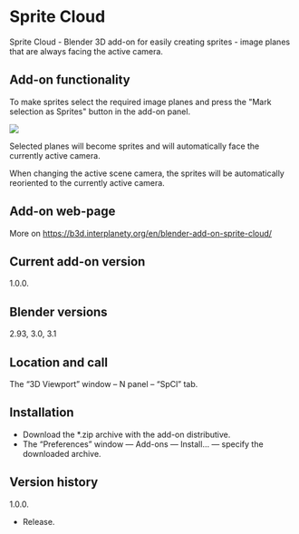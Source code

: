 # Sprite Cloud
Sprite Cloud - Blender 3D add-on for easily creating sprites - image planes that are always facing the active camera.

Add-on functionality
-
To make sprites select the required image planes and press the "Mark selection as Sprites" button in the add-on panel.

<img src="https://b3d.interplanety.org/wp-content/upload_content/2022/01/preview_01_1200x600-560x280.jpg"><p>

Selected planes will become sprites and will automatically face the currently active camera.

When changing the active scene camera, the sprites will be automatically reoriented to the currently active camera.

Add-on web-page
-
More on https://b3d.interplanety.org/en/blender-add-on-sprite-cloud/

Current add-on version
-
1.0.0.

Blender versions
-
2.93, 3.0, 3.1

Location and call
-
The “3D Viewport” window – N panel – “SpCl” tab.

Installation
-
- Download the *.zip archive with the add-on distributive.
- The “Preferences” window — Add-ons — Install… — specify the downloaded archive.

Version history
-
1.0.0.
- Release.
